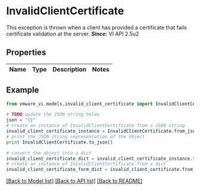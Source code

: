# InvalidClientCertificate

This exception is thrown when a client has provided a certificate that fails certificate validation at the server.  ***Since:*** VI API 2.5u2 

## Properties
Name | Type | Description | Notes
------------ | ------------- | ------------- | -------------

## Example

```python
from vmware_vi.models.invalid_client_certificate import InvalidClientCertificate

# TODO update the JSON string below
json = "{}"
# create an instance of InvalidClientCertificate from a JSON string
invalid_client_certificate_instance = InvalidClientCertificate.from_json(json)
# print the JSON string representation of the object
print InvalidClientCertificate.to_json()

# convert the object into a dict
invalid_client_certificate_dict = invalid_client_certificate_instance.to_dict()
# create an instance of InvalidClientCertificate from a dict
invalid_client_certificate_form_dict = invalid_client_certificate.from_dict(invalid_client_certificate_dict)
```
[[Back to Model list]](../README.md#documentation-for-models) [[Back to API list]](../README.md#documentation-for-api-endpoints) [[Back to README]](../README.md)


